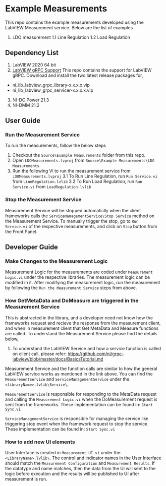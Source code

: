 # Example Measurements

This repo contains the example measurements developed using the LabVIEW Measurement service. Below are the list of examples
1. LDO measurement
1.1 Line Regulation
1.2 Load Regulation

## Dependency List
1. LabVIEW 2020 64 bit
2. [LabVIEW gRPC Support](https://github.com/ni/grpc-labview/releases)
This repo contains the support for LabVIEW gRPC. Download and install the two latest release packages for,
  - ni_lib_labview_grpc_library-x.x.x.x.vip
  - ni_lib_labview_grpc_servicer-x.x.x.x.vip
3. NI-DC Power 21.3
4. NI-DMM 21.3

## User Guide

### Run the Measurement Service

To run the measurements, follow the below steps
1. Checkout the `Source\Example Measurements` folder from this repo.
2. Open `LDOMeasurements.lvproj` from `Source\Example Measurements\LDO Measurements`.
3. Run the following VI to run the measurement service from `LDOMeasurements.lvproj`
3.1 To Run Line Regulation, run `Run Service.vi` from `LineRegulation.lvlib`
3.2 To Run Load Regulation, run `Run Service.vi` from `LoadRegulation.lvlib`

### Stop the Measurement Service

Measurement Service will be stopped automaticlly when the client frameworks calls the `ServiceManagementService\Stop Service` method on the Measurement Service. To manually trigger the stop, go to `Run Service.vi` of the respective measurements, and click on `Stop` button from the Front Panel.

## Developer Guide

### Make Changes to the Measurement Logic

Measurement Logic for the measurements are coded under `Measurement Logic.vi` under the respective libraries. The measurement logic can be modified in it. After modifying the measurement logic, run the measurement by following the `Run the Measurement Service` steps from above.

### How GetMetaData and DoMeasure are triggered in the Measurement Service

This is abstracted in the library, and a developer need not know how the frameworks request and recieve the response from the measurement client, and when in measurement client that Get MetaData and Measure functions are called. To understand the Measurement Service please find the details below,

1. To understand the LabVIEW Service and how a service function is called on client call, please refer: https://github.com/ni/grpc-labview/blob/master/docs/BasicsTutorial.md

Measurement Service and the function calls are similar to how the general LabVIEW service works as mentioned in the link above. You can find the `MeasurementService` and `ServiceManagementService` under the `<libraryName>.lvlib\Service\`. 

`MeasurementService` is responsible for responding to the MetaData request and calling the `Measurement Logic.vi` when the DoMeasurement request is sent from the frameworks. These implementation can be found in: `Start Sync.vi`

`ServiceManagementService` is responsible for managing the service like triggering stop event when the framework request to stop the service. These implementation can be found in: `Start Sync.vi`

### How to add new UI elements

User Interface is created in `Measurement UI.vi` under the `<LibraryName>.lvlib\`. The control and indicator names in the User Interface should match the `Measurement Configuration` and `Measurement Results`. If the datatype and name matches, then the data from the UI will sent to the logic before execution and the results will be published to UI after measurement is run.
